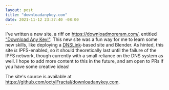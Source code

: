 ```yaml
---
layout: post
title: "downloadanykey.com"
date: 2021-11-12 23:37:40 -08:00
---
```


I've written a new site, a riff on <https://downloadmoreram.com/>, entitled ["Download Any
Key!"](https://downloadanykey.com/). This new site was a fun way for me to learn some new skills, like deploying a
[DNSLink](http://dnslink.io/)-based site and Blender. As hinted, this site _is_ IPFS-enabled, so it should theoretically
last until the failure of the IPFS network, though currently with a small reliance on the DNS system as well. I hope to
add more content to this in the future, and am open to PRs if you have some creative ideas!

The site's source is available at <https://github.com/octylFractal/downloadanykey.com>.
